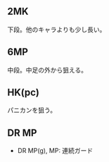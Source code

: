 ## 2MK

下段。他のキャラよりも少し長い。

## 6MP

中段。中足の外から狙える。

## HK(pc)

パニカンを狙う。

## DR MP

- DR MP(g), MP: 連続ガード
